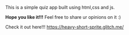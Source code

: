 This is a simple quiz app built using html,css and js.

**Hope you like it!!!** Feel free to share ur opinions on it :)

Check it out here!!! 
    https://heavy-short-sprite.glitch.me/

